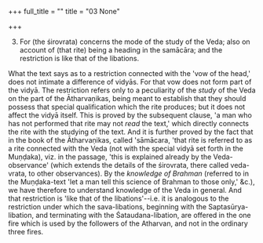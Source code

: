 +++
full_title = ""
title = "03 None"

+++


3. For (the śirovrata) concerns the mode of the study of the Veda; also on account of (that rite) being a heading in the samācāra; and the restriction is like that of the libations.

What the text says as to a restriction connected with the 'vow of the head,' does not intimate a difference of vidyās. For that vow does not form part of the vidyā. The restriction refers only to a peculiarity of the _study_ of the Veda on the part of the Ātharvaṇikas, being meant to establish that they should possess that special qualification which the rite produces; but it does not affect the vidyā itself. This is proved by the subsequent clause, 'a man who has not performed that rite may not _read_ the text,' which directly connects the rite with the studying of the text. And it is further proved by the fact that in the book of the Ātharvaṇikas, called 'sāmācara, 'that rite is referred to as a rite connected with the Veda (not with the special vidyā set forth in the Muṇḍaka), viz. in the passage, 'this is explained already by the Veda-observance' (which extends the details of the śirovrata, there called veda-vrata, to other observances). By the _knowledge of Brahman_ (referred to in the Muṇḍaka-text 'let a man tell this science of Brahman to those only,' &c.), we have therefore to understand knowledge of the Veda in general. And that restriction is 'like that of the libations'--i.e. it is analogous to the restriction under which the sava-libations, beginning with the Saptasūrya-libation, and terminating with the Śataudana-libation, are offered in the one fire which is used by the followers of the Atharvan, and not in the ordinary three fires.

